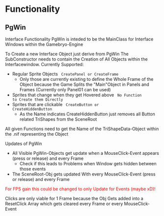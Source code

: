 # Functionality

## PgWin

Interface Functionality
PgWin is inteded to be the MainClass for Interface Windows within the Gamebryo-Engine

To Create a new Interface Object just derive from PgWin
The SubConstructor needs to contain the Creation of All Objects within the Interfacewindow.
Currently Supported:
- Regular Sprite Objects <code> CreatePanel or  CreateFrame</code>
    - Only those are currently existing to define the Whole Frame of the Object because the Game Splits the "Main"Object in Panels and Frames (Currently only Panel01 can be used)
- Sprites that change when they get Hovered above <code> No Function to Create them Directly</code>
- Sprites that are clickable <code> CreateButton or CreateHiddenButton</code> 
    - As the Name indicates CreateHiddenButton just removes all Button related TriShapes from the SceneRoot 

All given Functions need to get the Name of the TriShapeData-Object within the .nif representing the Object

Updates of PgWin
-   All Visible PgWin-Objects get update when a MouseClick-Event appears (press or release) and every Frame
    - Check if this leads to Problems when Window gets hidden between those events
- The SceneRoot-Obj gets updated With every MouseClick-Event (press or release) and every Frame

<font color="red">For FPS gain this could be changed to only Update for Events (maybe xD)!</font>

Clicks are only viable for 1 Frame because the Obj Gets added into a ResetClick Array which gets cleared every Frame or every MouseClick-Event